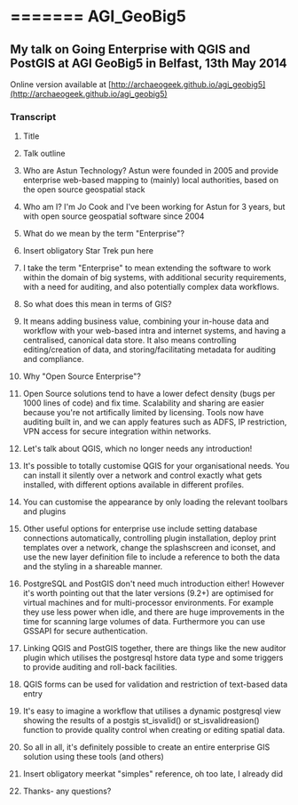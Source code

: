 =======
AGI_GeoBig5
=======

## My talk on Going Enterprise with QGIS and PostGIS at AGI GeoBig5 in Belfast, 13th May 2014 ##

Online version available at [http://archaeogeek.github.io/agi_geobig5](http://archaeogeek.github.io/agi_geobig5)

### Transcript ###

1. Title

2. Talk outline

3. Who are Astun Technology? Astun were founded in 2005 and provide enterprise web-based mapping to (mainly) local authorities, based on the open source geospatial stack

4. Who am I? I'm Jo Cook and I've been working for Astun for 3 years, but with open source geospatial software since 2004

5. What do we mean by the term "Enterprise"?

6. Insert obligatory Star Trek pun here

7. I take the term "Enterprise" to mean extending the software to work within the domain of big systems, with additional security requirements, with a need for auditing, and also potentially complex data workflows.

8. So what does this mean in terms of GIS?

9. It means adding business value, combining your in-house data and workflow with your web-based intra and internet systems, and having a centralised, canonical data store. It also means controlling editing/creation of data, and storing/facilitating metadata for auditing and compliance.

10. Why "Open Source Enterprise"?

11. Open Source solutions tend to have a lower defect density (bugs per 1000 lines of code) and fix time. Scalability and sharing are easier because you're not artifically limited by licensing. Tools now have auditing built in, and we can apply features such as ADFS, IP restriction, VPN access for secure integration within networks.

12. Let's talk about QGIS, which no longer needs any introduction!

13. It's possible to totally customise QGIS for your organisational needs. You can install it silently over a network and control exactly what gets installed, with different options available in different profiles.

14. You can customise the appearance by only loading the relevant toolbars and plugins

15. Other useful options for enterprise use include setting database connections automatically, controlling plugin installation, deploy print templates over a network, change the splashscreen and iconset, and use the new layer definition file to include a reference to both the data and the styling in a shareable manner.

16. PostgreSQL and PostGIS don't need much introduction either! However it's worth pointing out that the later versions (9.2+) are optimised for virtual machines and for multi-processor environments. For example they use less power when idle, and there are huge improvements in the time for scanning large volumes of data. Furthermore you can use GSSAPI for secure authentication.

17. Linking QGIS and PostGIS together, there are things like the new auditor plugin which utilises the postgresql hstore data type and some triggers to provide auditing and roll-back facilities.

18. QGIS forms can be used for validation and restriction of text-based data entry

19. It's easy to imagine a workflow that utilises a dynamic postgresql view showing the results of a postgis st_isvalid() or st_isvalidreasion() function to provide quality control when creating or editing spatial data.

20. So all in all, it's definitely possible to create an entire enterprise GIS solution using these tools (and others)

21. Insert obligatory meerkat "simples" reference, oh too late, I already did

22. Thanks- any questions?


